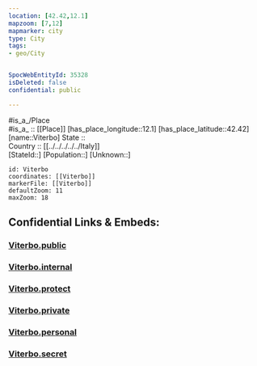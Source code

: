 ```yaml
---
location: [42.42,12.1] 
mapzoom: [7,12] 
mapmarker: city 
type: City
tags:
- geo/City


SpocWebEntityId: 35328
isDeleted: false
confidential: public

---
```

#is_a_/Place  
#is_a_ :: [[Place]] 
[has_place_longitude::12.1] 
[has_place_latitude::42.42] 
[name::Viterbo] 
State ::  
Country :: [[../../../../../Italy]]  
[StateId::] 
[Population::] 
[Unknown::] 


```leaflet
id: Viterbo
coordinates: [[Viterbo]] 
markerFile: [[Viterbo]] 
defaultZoom: 11 
maxZoom: 18
```


## Confidential Links & Embeds: 

### [Viterbo.public](/_public/\Earth\Continent\Europe\Europe~South\Italy\regions~Italy\Lazio\Viterbo.Province\CityViterbo.public.md) 

### [Viterbo.internal](/_internal/\Earth\Continent\Europe\Europe~South\Italy\regions~Italy\Lazio\Viterbo.Province\CityViterbo.internal.md) 

### [Viterbo.protect](/_protect/\Earth\Continent\Europe\Europe~South\Italy\regions~Italy\Lazio\Viterbo.Province\CityViterbo.protect.md) 

### [Viterbo.private](/_private/\Earth\Continent\Europe\Europe~South\Italy\regions~Italy\Lazio\Viterbo.Province\CityViterbo.private.md) 

### [Viterbo.personal](/_personal/\Earth\Continent\Europe\Europe~South\Italy\regions~Italy\Lazio\Viterbo.Province\CityViterbo.personal.md) 

### [Viterbo.secret](/_secret/\Earth\Continent\Europe\Europe~South\Italy\regions~Italy\Lazio\Viterbo.Province\CityViterbo.secret.md)

